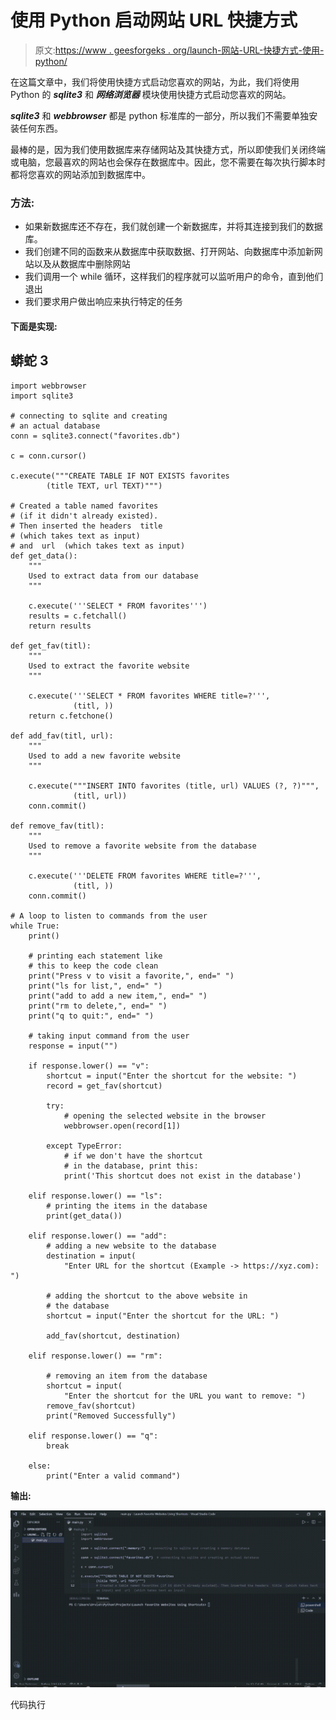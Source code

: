 # 使用 Python 启动网站 URL 快捷方式

> 原文:[https://www . geesforgeks . org/launch-网站-URL-快捷方式-使用-python/](https://www.geeksforgeeks.org/launch-website-url-shortcut-using-python/)

在这篇文章中，我们将使用快捷方式启动您喜欢的网站，为此，我们将使用 Python 的 ***sqlite3*** 和 ***网络浏览器*** 模块使用快捷方式启动您喜欢的网站。

***sqlite3*** 和 ***webbrowser*** 都是 python 标准库的一部分，所以我们不需要单独安装任何东西。

最棒的是，因为我们使用数据库来存储网站及其快捷方式，所以即使我们关闭终端或电脑，您最喜欢的网站也会保存在数据库中。因此，您不需要在每次执行脚本时都将您喜欢的网站添加到数据库中。

### 方法:

*   如果新数据库还不存在，我们就创建一个新数据库，并将其连接到我们的数据库。
*   我们创建不同的函数来从数据库中获取数据、打开网站、向数据库中添加新网站以及从数据库中删除网站
*   我们调用一个 while 循环，这样我们的程序就可以监听用户的命令，直到他们退出
*   我们要求用户做出响应来执行特定的任务

#### 下面是实现:

## 蟒蛇 3

```
import webbrowser  
import sqlite3        

# connecting to sqlite and creating
# an actual database
conn = sqlite3.connect("favorites.db")

c = conn.cursor()

c.execute("""CREATE TABLE IF NOT EXISTS favorites
        (title TEXT, url TEXT)""")

# Created a table named favorites
# (if it didn't already existed).
# Then inserted the headers  title 
# (which takes text as input)
# and  url  (which takes text as input)
def get_data():
    """
    Used to extract data from our database
    """

    c.execute('''SELECT * FROM favorites''')
    results = c.fetchall()
    return results

def get_fav(titl):
    """
    Used to extract the favorite website
    """

    c.execute('''SELECT * FROM favorites WHERE title=?''',
              (titl, ))
    return c.fetchone()

def add_fav(titl, url):
    """
    Used to add a new favorite website
    """

    c.execute("""INSERT INTO favorites (title, url) VALUES (?, ?)""",
              (titl, url))
    conn.commit()

def remove_fav(titl):
    """
    Used to remove a favorite website from the database
    """

    c.execute('''DELETE FROM favorites WHERE title=?''',
              (titl, ))
    conn.commit()

# A loop to listen to commands from the user
while True:
    print()

    # printing each statement like 
    # this to keep the code clean
    print("Press v to visit a favorite,", end=" ")
    print("ls for list,", end=" ")
    print("add to add a new item,", end=" ")
    print("rm to delete,", end=" ")
    print("q to quit:", end=" ")

    # taking input command from the user
    response = input("")

    if response.lower() == "v":
        shortcut = input("Enter the shortcut for the website: ")
        record = get_fav(shortcut)

        try:
            # opening the selected website in the browser
            webbrowser.open(record[1])

        except TypeError:
            # if we don't have the shortcut 
            # in the database, print this:
            print('This shortcut does not exist in the database')

    elif response.lower() == "ls":
        # printing the items in the database
        print(get_data())

    elif response.lower() == "add":
        # adding a new website to the database
        destination = input(
            "Enter URL for the shortcut (Example -> https://xyz.com): ")

        # adding the shortcut to the above website in
        # the database
        shortcut = input("Enter the shortcut for the URL: ")

        add_fav(shortcut, destination)

    elif response.lower() == "rm":

        # removing an item from the database
        shortcut = input(
            "Enter the shortcut for the URL you want to remove: ")
        remove_fav(shortcut)
        print("Removed Successfully")

    elif response.lower() == "q":
        break

    else:
        print("Enter a valid command")
```

**输出:**

![](img/636147b3319e3d5be3d17b7fc1e3396a.png)

代码执行
